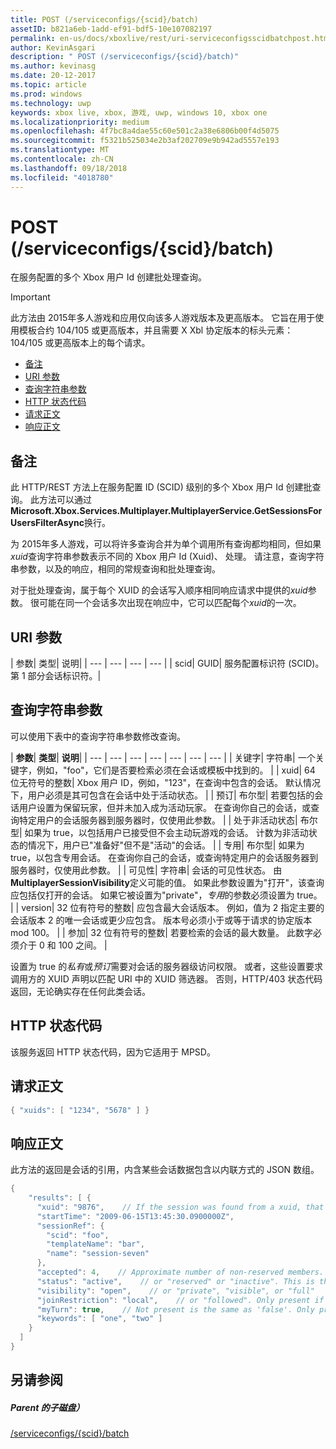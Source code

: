 ```yaml
---
title: POST (/serviceconfigs/{scid}/batch)
assetID: b821a6eb-1add-ef91-bdf5-10e107082197
permalink: en-us/docs/xboxlive/rest/uri-serviceconfigsscidbatchpost.html
author: KevinAsgari
description: " POST (/serviceconfigs/{scid}/batch)"
ms.author: kevinasg
ms.date: 20-12-2017
ms.topic: article
ms.prod: windows
ms.technology: uwp
keywords: xbox live, xbox, 游戏, uwp, windows 10, xbox one
ms.localizationpriority: medium
ms.openlocfilehash: 4f7bc8a4dae55c60e501c2a38e6806b00f4d5075
ms.sourcegitcommit: f5321b525034e2b3af202709e9b942ad5557e193
ms.translationtype: MT
ms.contentlocale: zh-CN
ms.lasthandoff: 09/18/2018
ms.locfileid: "4018780"
---
```

# <a name="post-serviceconfigsscidbatch"></a>POST (/serviceconfigs/{scid}/batch)
在服务配置的多个 Xbox 用户 Id 创建批处理查询。

> [!IMPORTANT]
> 此方法由 2015年多人游戏和应用仅向该多人游戏版本及更高版本。 它旨在用于使用模板合约 104/105 或更高版本，并且需要 X Xbl 协定版本的标头元素： 104/105 或更高版本上的每个请求。

  * [备注](#ID4ET)
  * [URI 参数](#ID4ELB)
  * [查询字符串参数](#ID4EVB)
  * [HTTP 状态代码](#ID4EGF)
  * [请求正文](#ID4ENF)
  * [响应正文](#ID4EWF)

<a id="ID4ET"></a>


## <a name="remarks"></a>备注

此 HTTP/REST 方法上在服务配置 ID (SCID) 级别的多个 Xbox 用户 Id 创建批查询。 此方法可以通过**Microsoft.Xbox.Services.Multiplayer.MultiplayerService.GetSessionsForUsersFilterAsync**换行。

为 2015年多人游戏，可以将许多查询合并为单个调用所有查询都均相同，但如果*xuid*查询字符串参数表示不同的 Xbox 用户 Id (Xuid)、 处理。 请注意，查询字符串参数，以及的响应，相同的常规查询和批处理查询。

对于批处理查询，属于每个 XUID 的会话写入顺序相同响应请求中提供的*xuid*参数。 很可能在同一个会话多次出现在响应中，它可以匹配每个*xuid*的一次。

<a id="ID4ELB"></a>


## <a name="uri-parameters"></a>URI 参数

| 参数| 类型| 说明|
| --- | --- | --- | --- |
| scid| GUID| 服务配置标识符 (SCID)。 第 1 部分会话标识符。|

<a id="ID4EVB"></a>


## <a name="query-string-parameters"></a>查询字符串参数

可以使用下表中的查询字符串参数修改查询。

| <b>参数</b>| <b>类型</b>| <b>说明</b>|
| --- | --- | --- | --- | --- | --- | --- |
| 关键字| 字符串| 一个关键字，例如，"foo"，它们是否要检索必须在会话或模板中找到的。 |
| xuid| 64 位无符号的整数| Xbox 用户 ID，例如，"123"，在查询中包含的会话。 默认情况下，用户必须是其可包含在会话中处于活动状态。 |
| 预订| 布尔型| 若要包括的会话用户设置为保留玩家，但并未加入成为活动玩家。 在查询你自己的会话，或查询特定用户的会话服务器到服务器时，仅使用此参数。 |
| 处于非活动状态| 布尔型| 如果为 true，以包括用户已接受但不会主动玩游戏的会话。 计数为非活动状态的情况下，用户已"准备好"但不是"活动"的会话。 |
| 专用| 布尔型| 如果为 true，以包含专用会话。 在查询你自己的会话，或查询特定用户的会话服务器到服务器时，仅使用此参数。 |
| 可见性| 字符串| 会话的可见性状态。 由<b>MultiplayerSessionVisibility</b>定义可能的值。 如果此参数设置为"打开"，该查询应包括仅打开的会话。 如果它被设置为"private"，<i>专用</i>的参数必须设置为 true。 |
| version| 32 位有符号的整数| 应包含最大会话版本。 例如，值为 2 指定主要的会话版本 2 的唯一会话或更少应包含。 版本号必须小于或等于请求的协定版本 mod 100。 |
| 参加| 32 位有符号的整数| 若要检索的会话的最大数量。 此数字必须介于 0 和 100 之间。 |


设置为 true 的*私有*或*预订*需要对会话的服务器级访问权限。 或者，这些设置要求调用方的 XUID 声明以匹配 URI 中的 XUID 筛选器。 否则，HTTP/403 状态代码返回，无论确实存在任何此类会话。

<a id="ID4EGF"></a>


## <a name="http-status-codes"></a>HTTP 状态代码
该服务返回 HTTP 状态代码，因为它适用于 MPSD。  
<a id="ID4ENF"></a>


## <a name="request-body"></a>请求正文


```cpp
{ "xuids": [ "1234", "5678" ] }

```


<a id="ID4EWF"></a>


## <a name="response-body"></a>响应正文

此方法的返回是会话的引用，内含某些会话数据包含以内联方式的 JSON 数组。


```cpp
{
    "results": [ {
      "xuid": "9876",    // If the session was found from a xuid, that xuid.
      "startTime": "2009-06-15T13:45:30.0900000Z",
      "sessionRef": {
        "scid": "foo",
        "templateName": "bar",
        "name": "session-seven"
      },
      "accepted": 4,    // Approximate number of non-reserved members.
      "status": "active",    // or "reserved" or "inactive". This is the state of the user in the session, not the session itself. Only present if the session was found using a xuid.
      "visibility": "open",    // or "private", "visible", or "full"
      "joinRestriction": "local",    // or "followed". Only present if 'visibility' is "open" or "full" and the session has a join restriction.
      "myTurn": true,    // Not present is the same as 'false'. Only present if the session was found using a xuid.
      "keywords": [ "one", "two" ]
    }
  ]
}

```


<a id="ID4EDG"></a>


## <a name="see-also"></a>另请参阅

<a id="ID4EFG"></a>


##### <a name="parent"></a>Parent 的子磁盘）

[/serviceconfigs/{scid}/batch](uri-serviceconfigsscidbatch.md)

